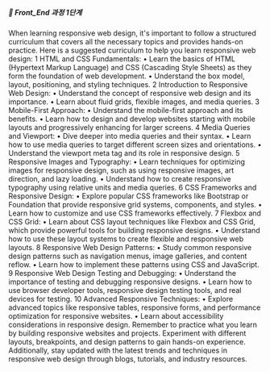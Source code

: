 ##### 🍑  Front_End 과정 1단계 


When learning responsive web design, it's important to follow a structured curriculum that covers all the necessary topics and provides hands-on practice. Here is a suggested curriculum to help you learn responsive web design:
	1	HTML and CSS Fundamentals:
	•	Learn the basics of HTML (Hypertext Markup Language) and CSS (Cascading Style Sheets) as they form the foundation of web development.
	•	Understand the box model, layout, positioning, and styling techniques.
	2	Introduction to Responsive Web Design:
	•	Understand the concept of responsive web design and its importance.
	•	Learn about fluid grids, flexible images, and media queries.
	3	Mobile-First Approach:
	•	Understand the mobile-first approach and its benefits.
	•	Learn how to design and develop websites starting with mobile layouts and progressively enhancing for larger screens.
	4	Media Queries and Viewport:
	•	Dive deeper into media queries and their syntax.
	•	Learn how to use media queries to target different screen sizes and orientations.
	•	Understand the viewport meta tag and its role in responsive design.
	5	Responsive Images and Typography:
	•	Learn techniques for optimizing images for responsive design, such as using responsive images, art direction, and lazy loading.
	•	Understand how to create responsive typography using relative units and media queries.
	6	CSS Frameworks and Responsive Design:
	•	Explore popular CSS frameworks like Bootstrap or Foundation that provide responsive grid systems, components, and styles.
	•	Learn how to customize and use CSS frameworks effectively.
	7	Flexbox and CSS Grid:
	•	Learn about CSS layout techniques like Flexbox and CSS Grid, which provide powerful tools for building responsive designs.
	•	Understand how to use these layout systems to create flexible and responsive web layouts.
	8	Responsive Web Design Patterns:
	•	Study common responsive design patterns such as navigation menus, image galleries, and content reflow.
	•	Learn how to implement these patterns using CSS and JavaScript.
	9	Responsive Web Design Testing and Debugging:
	•	Understand the importance of testing and debugging responsive designs.
	•	Learn how to use browser developer tools, responsive design testing tools, and real devices for testing.
	10	Advanced Responsive Techniques:
	•	Explore advanced topics like responsive tables, responsive forms, and performance optimization for responsive websites.
	•	Learn about accessibility considerations in responsive design.
Remember to practice what you learn by building responsive websites and projects. Experiment with different layouts, breakpoints, and design patterns to gain hands-on experience. Additionally, stay updated with the latest trends and techniques in responsive web design through blogs, tutorials, and industry resources.
